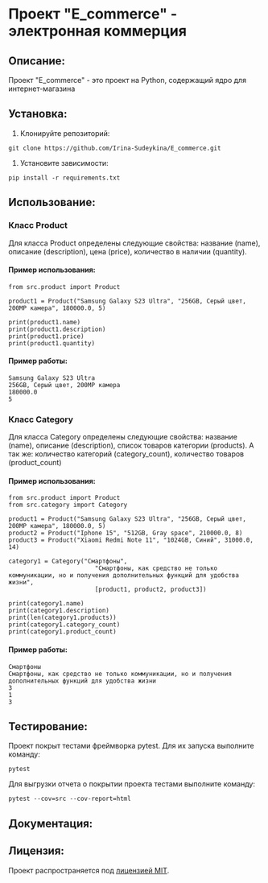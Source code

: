 # Проект "E_commerce" - электронная коммерция

## Описание:
 Проект "E_commerce" - это проект на Python, 
 содержащий ядро для интернет-магазина
 
## Установка:
 1. Клонируйте репозиторий:
 ```
 git clone https://github.com/Irina-Sudeykina/E_commerce.git
 
 ```

 1. Установите зависимости:
 ```
 pip install -r requirements.txt
 ```

## Использование:
  
 ### Класс **Product**
 Для класса Product определены следующие свойства: 
     название (name),
     описание (description),
     цена (price),
     количество в наличии (quantity).

 #### Пример использования: 
 ```
from src.product import Product

product1 = Product("Samsung Galaxy S23 Ultra", "256GB, Серый цвет, 200MP камера", 180000.0, 5)

print(product1.name)
print(product1.description)
print(product1.price)
print(product1.quantity)
 ```
 #### Пример работы:
 ```
Samsung Galaxy S23 Ultra
256GB, Серый цвет, 200MP камера
180000.0
5
 ```


 ### Класс **Category**
 Для класса Category определены следующие свойства: 
     название (name),
     описание (description),
     список товаров категории (products).
 А так же:
     количество категорий (category_count),
     количество товаров (product_count)

 #### Пример использования: 
 ```
from src.product import Product
from src.category import Category

product1 = Product("Samsung Galaxy S23 Ultra", "256GB, Серый цвет, 200MP камера", 180000.0, 5)
product2 = Product("Iphone 15", "512GB, Gray space", 210000.0, 8)
product3 = Product("Xiaomi Redmi Note 11", "1024GB, Синий", 31000.0, 14)

category1 = Category("Смартфоны",
                         "Смартфоны, как средство не только коммуникации, но и получения дополнительных функций для удобства жизни",
                         [product1, product2, product3])

print(category1.name)
print(category1.description)
print(len(category1.products))
print(category1.category_count)
print(category1.product_count)
 ```
 #### Пример работы:
 ```
Смартфоны
Смартфоны, как средство не только коммуникации, но и получения дополнительных функций для удобства жизни
3
1
3
 ```


 ## Тестирование:
Проект покрыт тестами фреймворка pytest. Для их запуска выполните команду:
```
pytest
```
Для выгрузки отчета о покрытии проекта тестами выполните команду:
```
pytest --cov=src --cov-report=html
```


 ## Документация:

 ## Лицензия:
 Проект распространяется под [лицензией MIT](LICENSE).
 